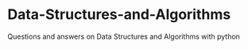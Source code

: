 # Data-Structures-and-Algorithms
Questions and answers on Data Structures and Algorithms with python
